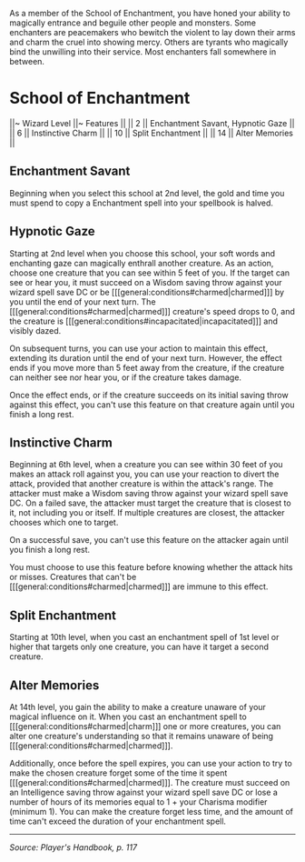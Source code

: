 As a member of the School of Enchantment, you have honed your ability to magically entrance and beguile other people and monsters. Some enchanters are peacemakers who bewitch the violent to lay down their arms and charm the cruel into showing mercy. Others are tyrants who magically bind the unwilling into their service. Most enchanters fall somewhere in between.

# School of Enchantment

||~ Wizard Level ||~ Features ||
|| 2 || Enchantment Savant, Hypnotic Gaze ||
|| 6 || Instinctive Charm ||
|| 10 || Split Enchantment ||
|| 14 || Alter Memories ||

## Enchantment Savant

Beginning when you select this school at 2nd level, the gold and time you must spend to copy a Enchantment spell into your spellbook is halved.

## Hypnotic Gaze

Starting at 2nd level when you choose this school, your soft words and enchanting gaze can magically enthrall another creature. As an action, choose one creature that you can see within 5 feet of you. If the target can see or hear you, it must succeed on a Wisdom saving throw against your wizard spell save DC or be [[[general:conditions#charmed|charmed]]] by you until the end of your next turn. The [[[general:conditions#charmed|charmed]]] creature's speed drops to 0, and the creature is [[[general:conditions#incapacitated|incapacitated]]] and visibly dazed.

On subsequent turns, you can use your action to maintain this effect, extending its duration until the end of your next turn. However, the effect ends if you move more than 5 feet away from the creature, if the creature can neither see nor hear you, or if the creature takes damage.

Once the effect ends, or if the creature succeeds on its initial saving throw against this effect, you can't use this feature on that creature again until you finish a long rest.

## Instinctive Charm

Beginning at 6th level, when a creature you can see within 30 feet of you makes an attack roll against you, you can use your reaction to divert the attack, provided that another creature is within the attack's range. The attacker must make a Wisdom saving throw against your wizard spell save DC. On a failed save, the attacker must target the creature that is closest to it, not including you or itself. If multiple creatures are closest, the attacker chooses which one to target.

On a successful save, you can't use this feature on the attacker again until you finish a long rest.

You must choose to use this feature before knowing whether the attack hits or misses. Creatures that can't be [[[general:conditions#charmed|charmed]]] are immune to this effect.

## Split Enchantment

Starting at 10th level, when you cast an enchantment spell of 1st level or higher that targets only one creature, you can have it target a second creature.

## Alter Memories

At 14th level, you gain the ability to make a creature unaware of your magical influence on it. When you cast an enchantment spell to [[[general:conditions#charmed|charm]]] one or more creatures, you can alter one creature's understanding so that it remains unaware of being [[[general:conditions#charmed|charmed]]].

Additionally, once before the spell expires, you can use your action to try to make the chosen creature forget some of the time it spent [[[general:conditions#charmed|charmed]]]. The creature must succeed on an Intelligence saving throw against your wizard spell save DC or lose a number of hours of its memories equal to 1 + your Charisma modifier (minimum 1). You can make the creature forget less time, and the amount of time can't exceed the duration of your enchantment spell.

----

*Source: Player's Handbook, p. 117*